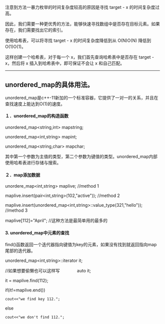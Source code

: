 注意到方法一暴力枚举的时间复杂度较高的原因是寻找 target - x 的时间复杂度过高。

因此，我们需要一种更优秀的方法，能够快速寻找数组中是否存在目标元素。如果存在，我们需要找出它的索引。

使用哈希表，可以将寻找 target - x 的时间复杂度降低到从 O(N)O(N) 降低到 O(1)O(1)。

这样创建一个哈希表，对于每一个 x，我们首先查询哈希表中是否存在 target - x，然后将 x 插入到哈希表中，即可保证不会让 x 和自己匹配。

---------------------
## unordered_map的具体用法。

unordered_map是c++-11新加的一个标准容器，它提供了一对一的关系，并且在查找速度上能达到O(1)的速度。

#### １．unordered_map的构造函数

unordered_map<string,int> mapstring;
 
unordered_map<int,string> mapint;
 
unordered_map<string,char> mapchar;

其中第一个参数为主值的类型，第二个参数为键值的类型。unordered_map内部使用哈希表进行存储与搜索。
 
#### ２．map添加数据
unordere_map<int,string> maplive;  //method 1
 
maplive.insert(pair<int,string>(102,"active"));  //method 2
 
maplive.insert(unordered_map<int,string>::value_type(321,"hello"));   //method 3

maplive[112]="April";   //这种方法是最简单用的最多的

#### 3. unordered_map中元素的查找

find()函数返回一个迭代器指向键值为key的元素，如果没有找到就返回指向map尾部的迭代器。

unordered_map<int,string>::iterator it;

//如果想要偷懒也可以这样写　　　　auto it;

it = maplive.find(112);  

if(it!=maplive.end())

    cout<<"we find key 112.";

else
    
    cout<<"we don't find 112.";
